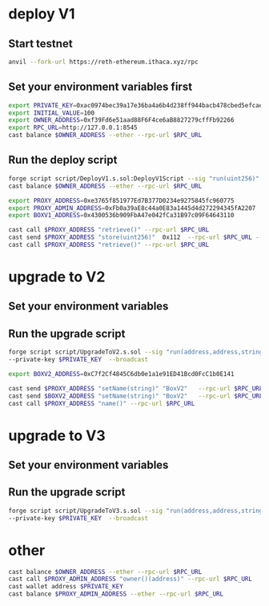 # deploy V1
## Start testnet
```bash
anvil --fork-url https://reth-ethereum.ithaca.xyz/rpc
```

## Set your environment variables first
```bash
export PRIVATE_KEY=0xac0974bec39a17e36ba4a6b4d238ff944bacb478cbed5efcae784d7bf4f2ff80
export INITIAL_VALUE=100
export OWNER_ADDRESS=0xf39Fd6e51aad88F6F4ce6aB8827279cffFb92266
export RPC_URL=http://127.0.0.1:8545
cast balance $OWNER_ADDRESS --ether --rpc-url $RPC_URL
```


## Run the deploy script
```bash
forge script script/DeployV1.s.sol:DeployV1Script --sig "run(uint256)" $INITIAL_VALUE --rpc-url $RPC_URL --private-key $PRIVATE_KEY  --broadcast
cast balance $OWNER_ADDRESS --ether --rpc-url $RPC_URL 
```

```bash
export PROXY_ADDRESS=0xe3765f851977Ed7B377D0234e9275845fc960775
export PROXY_ADMIN_ADDRESS=0xFb0a39aE8c44a0E83a1445d4d272294345fA2207
export BOXV1_ADDRESS=0x4300536b909FbA47e042fCa31B97c09F64643110
```
```bash
cast call $PROXY_ADDRESS "retrieve()" --rpc-url $RPC_URL 
cast send $PROXY_ADDRESS "store(uint256)"  0x112  --rpc-url $RPC_URL --private-key $PRIVATE_KEY
cast call $PROXY_ADDRESS "retrieve()" --rpc-url $RPC_URL 
```

# upgrade to V2
## Set your environment variables

## Run the upgrade script
```bash
forge script script/UpgradeToV2.s.sol --sig "run(address,address,string)" $PROXY_ADDRESS $PROXY_ADMIN_ADDRESS "BoxV2_add_name" --rpc-url $RPC_URL
--private-key $PRIVATE_KEY  --broadcast
```
```bash
export BOXV2_ADDRESS=0xC7f2Cf4845C6db0e1a1e91ED41Bcd0FcC1b0E141
```

```bash
cast send $PROXY_ADDRESS "setName(string)" "BoxV2"   --rpc-url $RPC_URL   --private-key $PRIVATE_KEY
cast send $BOXV2_ADDRESS "setName(string)" "BoxV2"   --rpc-url $RPC_URL   --private-key $PRIVATE_KEY
cast call $PROXY_ADDRESS "name()" --rpc-url $RPC_URL
```

# upgrade to V3

## Set your environment variables

## Run the upgrade script
```bash
forge script script/UpgradeToV3.s.sol --sig "run(address,address,string)" $PROXY_ADDRESS $PROXY_ADMIN_ADDRESS "BoxV3_add_description" --rpc-url $RPC_URL
--private-key $PRIVATE_KEY  --broadcast
```

# other

```bash
cast balance $OWNER_ADDRESS --ether --rpc-url $RPC_URL
cast call $PROXY_ADMIN_ADDRESS "owner()(address)" --rpc-url $RPC_URL
cast wallet address $PRIVATE_KEY
cast balance $PROXY_ADMIN_ADDRESS --ether --rpc-url $RPC_URL
```

